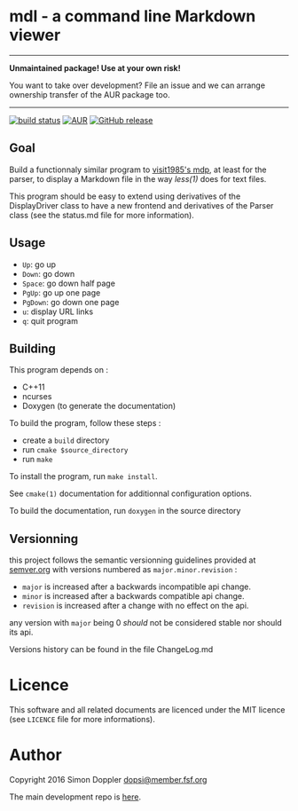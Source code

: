 mdl - a command line Markdown viewer
====================================

--------

**Unmaintained package! Use at your own risk!**

You want to take over development?
File an issue and we can arrange ownership transfer of the AUR package too.

--------

[![build status](https://git.dopsi.ch/dopsi/mdl/badges/master/build.svg)](https://git.dopsi.ch/dopsi/mdl/commits/master)
[![AUR](https://img.shields.io/aur/version/mdl.svg)](https://aur.archlinux.org/packages/mdl)
[![GitHub release](https://img.shields.io/github/release/dopsi/mdl.svg)](https://github.com/dopsi/mdl/releases/latest)

Goal
----

Build a functionnaly similar program to 
[visit1985's mdp](http://github.com/visit1985/mdp), at least for the parser,
to display a Markdown file in the way *less(1)* does for text files.

This program should be easy to extend using derivatives of the DisplayDriver
class to have a new frontend and derivatives of the Parser class (see the 
status.md file for more information).

Usage
-----

* `Up`: go up
* `Down`: go down
* `Space`: go down half page
* `PgUp`: go up one page
* `PgDown`: go down one page
* `u`: display URL links
* `q`: quit program

Building
--------

This program depends on :

* C++11
* ncurses
* Doxygen (to generate the documentation)

To build the program, follow these steps :

* create a `build` directory
* run `cmake $source_directory`
* run `make`

To install the program, run `make install`.

See `cmake(1)` documentation for additionnal configuration options.

To build the documentation, run `doxygen` in the source directory

Versionning
-----------

this project follows the semantic versionning guidelines provided at
[semver.org](http://semver.org/) with versions numbered as 
`major.minor.revision` :

* `major` is increased after a backwards incompatible api change.
* `minor` is increased after a backwards compatible api change.
* `revision` is increased after a change with no effect on the api.

any version with `major` being 0 *should* not be considered stable nor
should its api.

Versions history can be found in the file ChangeLog.md

Licence
=======

This software and all related documents are licenced under the
MIT licence (see `LICENCE` file for more informations).

Author
======

Copyright 2016 Simon Doppler <dopsi@member.fsf.org>

The main development repo is [here](https://git.dopsi.ch/dopsi/mdl).
